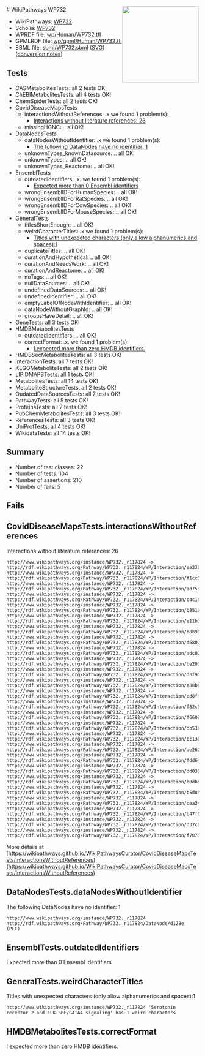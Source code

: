 <img style="float: right; width: 200px" src="../logo.png" />
# WikiPathways WP732

* WikiPathways: [WP732](https://identifiers.org/wikipathways:WP732)
* Scholia: [WP732](https://scholia.toolforge.org/wikipathways/WP732)
* WPRDF file: [wp/Human/WP732.ttl](../wp/Human/WP732.ttl)
* GPMLRDF file: [wp/gpml/Human/WP732.ttl](../wp/gpml/Human/WP732.ttl)
* SBML file: [sbml/WP732.sbml](../sbml/WP732.sbml) ([SVG](../sbml/WP732.svg)) ([conversion notes](../sbml/WP732.txt))

## Tests
* CASMetabolitesTests: all 2 tests OK!
* ChEBIMetabolitesTests: all 4 tests OK!
* ChemSpiderTests: all 2 tests OK!
* CovidDiseaseMapsTests
    * interactionsWithoutReferences: .x we found 1 problem(s):
        * [Interactions without literature references: 26](#9701cd06)
    * missingHGNC: .. all OK!
* DataNodesTests
    * dataNodesWithoutIdentifier: .x we found 1 problem(s):
        * [The following DataNodes have no identifier: 1](#d2d32fa0)
    * unknownTypes_knownDatasource: .. all OK!
    * unknownTypes: .. all OK!
    * unknownTypes_Reactome: .. all OK!
* EnsemblTests
    * outdatedIdentifiers: .x. we found 1 problem(s):
        * [Expected more than 0 Ensembl identifiers](#f44398b7)
    * wrongEnsemblIDForHumanSpecies: .. all OK!
    * wrongEnsemblIDForRatSpecies: .. all OK!
    * wrongEnsemblIDForCowSpecies: .. all OK!
    * wrongEnsemblIDForMouseSpecies: .. all OK!
* GeneralTests
    * titlesShortEnough: .. all OK!
    * weirdCharacterTitles: .x we found 1 problem(s):
        * [Titles with unexpected characters (only allow alphanumerics and spaces):1](#fda87b3f)
    * duplicateTitles: .. all OK!
    * curationAndHypothetical: .. all OK!
    * curationAndNeedsWork: .. all OK!
    * curationAndReactome: .. all OK!
    * noTags: .. all OK!
    * nullDataSources: .. all OK!
    * undefinedDataSources: .. all OK!
    * undefinedIdentifier: .. all OK!
    * emptyLabelOfNodeWithIdentifier: .. all OK!
    * dataNodeWithoutGraphId: .. all OK!
    * groupsHaveDetail: .. all OK!
* GeneTests: all 3 tests OK!
* HMDBMetabolitesTests
    * outdatedIdentifiers: .. all OK!
    * correctFormat: .x. we found 1 problem(s):
        * [I expected more than zero HMDB identifiers.](#ad154c1e)
* HMDBSecMetabolitesTests: all 3 tests OK!
* InteractionTests: all 7 tests OK!
* KEGGMetaboliteTests: all 2 tests OK!
* LIPIDMAPSTests: all 1 tests OK!
* MetabolitesTests: all 14 tests OK!
* MetaboliteStructureTests: all 2 tests OK!
* OudatedDataSourcesTests: all 7 tests OK!
* PathwayTests: all 5 tests OK!
* ProteinsTests: all 2 tests OK!
* PubChemMetabolitesTests: all 3 tests OK!
* ReferencesTests: all 3 tests OK!
* UniProtTests: all 4 tests OK!
* WikidataTests: all 14 tests OK!


## Summary

* Number of test classes: 22
* Number of tests: 104
* Number of assertions: 210
* Number of fails: 5

## Fails

<a name="9701cd06" />

## CovidDiseaseMapsTests.interactionsWithoutReferences

Interactions without literature references: 26
```
http://www.wikipathways.org/instance/WP732._r117824 -> http://rdf.wikipathways.org/Pathway/WP732._r117824/WP/Interaction/ea236
http://www.wikipathways.org/instance/WP732._r117824 -> http://rdf.wikipathways.org/Pathway/WP732._r117824/WP/Interaction/f1cc5
http://www.wikipathways.org/instance/WP732._r117824 -> http://rdf.wikipathways.org/Pathway/WP732._r117824/WP/Interaction/ad75d
http://www.wikipathways.org/instance/WP732._r117824 -> http://rdf.wikipathways.org/Pathway/WP732._r117824/WP/Interaction/c4c18
http://www.wikipathways.org/instance/WP732._r117824 -> http://rdf.wikipathways.org/Pathway/WP732._r117824/WP/Interaction/b8518
http://www.wikipathways.org/instance/WP732._r117824 -> http://rdf.wikipathways.org/Pathway/WP732._r117824/WP/Interaction/e11b3
http://www.wikipathways.org/instance/WP732._r117824 -> http://rdf.wikipathways.org/Pathway/WP732._r117824/WP/Interaction/b8896
http://www.wikipathways.org/instance/WP732._r117824 -> http://rdf.wikipathways.org/Pathway/WP732._r117824/WP/Interaction/d6802
http://www.wikipathways.org/instance/WP732._r117824 -> http://rdf.wikipathways.org/Pathway/WP732._r117824/WP/Interaction/adc00
http://www.wikipathways.org/instance/WP732._r117824 -> http://rdf.wikipathways.org/Pathway/WP732._r117824/WP/Interaction/be203
http://www.wikipathways.org/instance/WP732._r117824 -> http://rdf.wikipathways.org/Pathway/WP732._r117824/WP/Interaction/d3f90
http://www.wikipathways.org/instance/WP732._r117824 -> http://rdf.wikipathways.org/Pathway/WP732._r117824/WP/Interaction/e88b8
http://www.wikipathways.org/instance/WP732._r117824 -> http://rdf.wikipathways.org/Pathway/WP732._r117824/WP/Interaction/ed8ff
http://www.wikipathways.org/instance/WP732._r117824 -> http://rdf.wikipathways.org/Pathway/WP732._r117824/WP/Interaction/f82c5
http://www.wikipathways.org/instance/WP732._r117824 -> http://rdf.wikipathways.org/Pathway/WP732._r117824/WP/Interaction/f6609
http://www.wikipathways.org/instance/WP732._r117824 -> http://rdf.wikipathways.org/Pathway/WP732._r117824/WP/Interaction/db53e
http://www.wikipathways.org/instance/WP732._r117824 -> http://rdf.wikipathways.org/Pathway/WP732._r117824/WP/Interaction/bc136
http://www.wikipathways.org/instance/WP732._r117824 -> http://rdf.wikipathways.org/Pathway/WP732._r117824/WP/Interaction/ae260
http://www.wikipathways.org/instance/WP732._r117824 -> http://rdf.wikipathways.org/Pathway/WP732._r117824/WP/Interaction/fdd64
http://www.wikipathways.org/instance/WP732._r117824 -> http://rdf.wikipathways.org/Pathway/WP732._r117824/WP/Interaction/dd030
http://www.wikipathways.org/instance/WP732._r117824 -> http://rdf.wikipathways.org/Pathway/WP732._r117824/WP/Interaction/b0db8
http://www.wikipathways.org/instance/WP732._r117824 -> http://rdf.wikipathways.org/Pathway/WP732._r117824/WP/Interaction/b5d85
http://www.wikipathways.org/instance/WP732._r117824 -> http://rdf.wikipathways.org/Pathway/WP732._r117824/WP/Interaction/cea34
http://www.wikipathways.org/instance/WP732._r117824 -> http://rdf.wikipathways.org/Pathway/WP732._r117824/WP/Interaction/b47f9
http://www.wikipathways.org/instance/WP732._r117824 -> http://rdf.wikipathways.org/Pathway/WP732._r117824/WP/Interaction/d37cb
http://www.wikipathways.org/instance/WP732._r117824 -> http://rdf.wikipathways.org/Pathway/WP732._r117824/WP/Interaction/f707d
```

More details at [https://wikipathways.github.io/WikiPathwaysCurator/CovidDiseaseMapsTests/interactionsWithoutReferences](https://wikipathways.github.io/WikiPathwaysCurator/CovidDiseaseMapsTests/interactionsWithoutReferences)

<a name="d2d32fa0" />

## DataNodesTests.dataNodesWithoutIdentifier

The following DataNodes have no identifier: 1
```
http://www.wikipathways.org/instance/WP732._r117824 http://rdf.wikipathways.org/Pathway/WP732._r117824/DataNode/d128e (PLC)
```

<a name="f44398b7" />

## EnsemblTests.outdatedIdentifiers

Expected more than 0 Ensembl identifiers
<a name="fda87b3f" />

## GeneralTests.weirdCharacterTitles

Titles with unexpected characters (only allow alphanumerics and spaces):1
```
http://www.wikipathways.org/instance/WP732._r117824 'Serotonin receptor 2 and ELK-SRF/GATA4 signaling' has 1 weird characters
```

<a name="ad154c1e" />

## HMDBMetabolitesTests.correctFormat

I expected more than zero HMDB identifiers.
